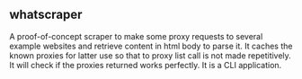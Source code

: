 ## whatscraper

A proof-of-concept scraper to make some proxy requests to several example websites and retrieve content in html body to parse it. It caches the known proxies for latter use so that to proxy list call is not made repetitively. It will check if the proxies returned works perfectly. It is a CLI application.